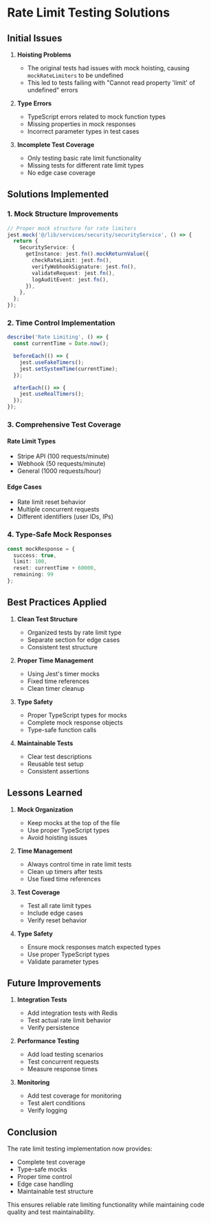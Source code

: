 # Rate Limit Testing Solutions

## Initial Issues

1. **Hoisting Problems**
   - The original tests had issues with mock hoisting, causing `mockRateLimiters` to be undefined
   - This led to tests failing with "Cannot read property 'limit' of undefined" errors

2. **Type Errors**
   - TypeScript errors related to mock function types
   - Missing properties in mock responses
   - Incorrect parameter types in test cases

3. **Incomplete Test Coverage**
   - Only testing basic rate limit functionality
   - Missing tests for different rate limit types
   - No edge case coverage

## Solutions Implemented

### 1. Mock Structure Improvements

```typescript
// Proper mock structure for rate limiters
jest.mock('@/lib/services/security/securityService', () => {
  return {
    SecurityService: {
      getInstance: jest.fn().mockReturnValue({
        checkRateLimit: jest.fn(),
        verifyWebhookSignature: jest.fn(),
        validateRequest: jest.fn(),
        logAuditEvent: jest.fn(),
      }),
    },
  };
});
```

### 2. Time Control Implementation

```typescript
describe('Rate Limiting', () => {
  const currentTime = Date.now();

  beforeEach(() => {
    jest.useFakeTimers();
    jest.setSystemTime(currentTime);
  });

  afterEach(() => {
    jest.useRealTimers();
  });
});
```

### 3. Comprehensive Test Coverage

#### Rate Limit Types
- Stripe API (100 requests/minute)
- Webhook (50 requests/minute)
- General (1000 requests/hour)

#### Edge Cases
- Rate limit reset behavior
- Multiple concurrent requests
- Different identifiers (user IDs, IPs)

### 4. Type-Safe Mock Responses

```typescript
const mockResponse = {
  success: true,
  limit: 100,
  reset: currentTime + 60000,
  remaining: 99
};
```

## Best Practices Applied

1. **Clean Test Structure**
   - Organized tests by rate limit type
   - Separate section for edge cases
   - Consistent test structure

2. **Proper Time Management**
   - Using Jest's timer mocks
   - Fixed time references
   - Clean timer cleanup

3. **Type Safety**
   - Proper TypeScript types for mocks
   - Complete mock response objects
   - Type-safe function calls

4. **Maintainable Tests**
   - Clear test descriptions
   - Reusable test setup
   - Consistent assertions

## Lessons Learned

1. **Mock Organization**
   - Keep mocks at the top of the file
   - Use proper TypeScript types
   - Avoid hoisting issues

2. **Time Management**
   - Always control time in rate limit tests
   - Clean up timers after tests
   - Use fixed time references

3. **Test Coverage**
   - Test all rate limit types
   - Include edge cases
   - Verify reset behavior

4. **Type Safety**
   - Ensure mock responses match expected types
   - Use proper TypeScript types
   - Validate parameter types

## Future Improvements

1. **Integration Tests**
   - Add integration tests with Redis
   - Test actual rate limit behavior
   - Verify persistence

2. **Performance Testing**
   - Add load testing scenarios
   - Test concurrent requests
   - Measure response times

3. **Monitoring**
   - Add test coverage for monitoring
   - Test alert conditions
   - Verify logging

## Conclusion

The rate limit testing implementation now provides:
- Complete test coverage
- Type-safe mocks
- Proper time control
- Edge case handling
- Maintainable test structure

This ensures reliable rate limiting functionality while maintaining code quality and test maintainability. 
